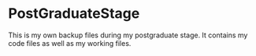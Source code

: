 # PostGraduateStage
This is my own backup files during my postgraduate stage. It contains my code files as well as my working files.
